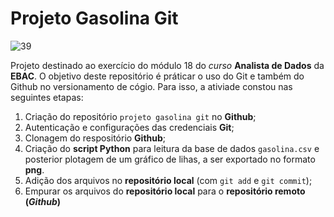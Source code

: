 <h1> Projeto Gasolina Git</h1>     
 
 ![39](https://github.com/petwillian/projeto-gasolina-git/assets/44210315/1b6630e8-41cf-4372-9b52-e25ac85ae24b)
                                                                                                                            






Projeto destinado ao exercício do módulo 18 do *curso* **Analista de Dados** da **EBAC**. 
O objetivo deste repositório é práticar o uso do Git e também do Github no versionamento de cógio. 
Para isso, a ativiade constou nas seguintes etapas:

1.  Criação do repositório `projeto gasolina git` no **Github**;
2.  Autenticação e configurações das credenciais **Git**;
3.  Clonagem do respositório **Github**;
4.  Criação do **script Python** para leitura da base de dados `gasolina.csv` e posterior plotagem de um gráfico de lihas, a ser exportado no formato **png**.
5.  Adição dos arquivos no **repositório local** (com `git add` e `git commit`);
6.  Empurar os arquivos do **repositório local** para o **repositório remoto (*Github*)**
